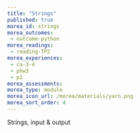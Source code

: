 ```yaml
---
title: "Strings"
published: true
morea_id: strings
morea_outcomes:
 - outcome-python
morea_readings:
 - reading-TP2
morea_experiences:
 - ca-3-4
 - phw3
 - p1
morea_assessments:
morea_type: module
morea_icon_url: /morea/materials/yarn.png
morea_sort_order: 4
---
```

Strings, input & output